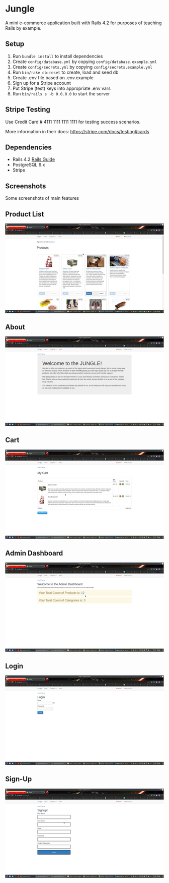# Jungle

A mini e-commerce application built with Rails 4.2 for purposes of teaching Rails by example.


## Setup

1. Run `bundle install` to install dependencies
2. Create `config/database.yml` by copying `config/database.example.yml`
3. Create `config/secrets.yml` by copying `config/secrets.example.yml`
4. Run `bin/rake db:reset` to create, load and seed db
5. Create .env file based on .env.example
6. Sign up for a Stripe account
7. Put Stripe (test) keys into appropriate .env vars
8. Run `bin/rails s -b 0.0.0.0` to start the server

## Stripe Testing

Use Credit Card # 4111 1111 1111 1111 for testing success scenarios.

More information in their docs: <https://stripe.com/docs/testing#cards>

## Dependencies

* Rails 4.2 [Rails Guide](http://guides.rubyonrails.org/v4.2/)
* PostgreSQL 9.x
* Stripe

## Screenshots

Some screenshots of main features

## Product List
![Menu](https://github.com/UberStash/jungle/blob/master/docs/jungle1.png?raw=true)

## About
![Menu](https://github.com/UberStash/jungle/blob/master/docs/jungle_about.png?raw=true)

## Cart
![Menu](https://github.com/UberStash/jungle/blob/master/docs/jungle_cart.png?raw=true)

## Admin Dashboard
![Menu](https://github.com/UberStash/jungle/blob/master/docs/jungle_dashboard.png?raw=true)

## Login
![Menu](https://github.com/UberStash/jungle/blob/master/docs/jungle_login.png?raw=true)

## Sign-Up
![Menu](https://github.com/UberStash/jungle/blob/master/docs/jungle_signup.png?raw=true)

